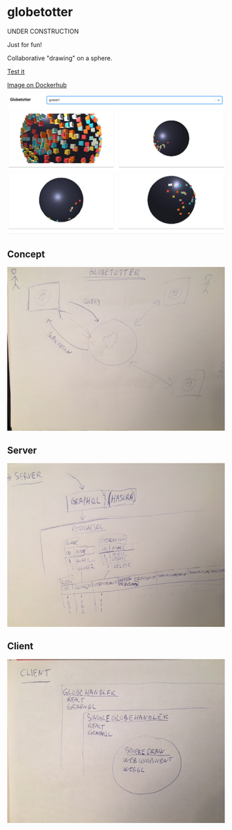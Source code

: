 # globetotter

UNDER CONSTRUCTION

Just for fun!

Collaborative "drawing" on a sphere.

[Test it](https://globetotter.slum.tech)

[Image on Dockerhub](https://hub.docker.com/r/gunstein/globetotter)

![Screenshot](https://raw.githubusercontent.com/gunstein/globetotter/master/Screenshot.png)

## Concept

![Concept figure](https://raw.githubusercontent.com/gunstein/globetotter/master/readme_figures/concept.jpg)

## Server

![Server figure](https://raw.githubusercontent.com/gunstein/globetotter/master/readme_figures/server.jpg)

## Client

![Client figure](https://raw.githubusercontent.com/gunstein/globetotter/master/readme_figures/client.jpg)

